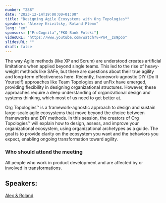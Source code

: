 ```yaml
---
number: "288"
date: "2023-12-14T19:00:00+01:00"
title: "Designing Agile Ecosystems with Org Topologies™"
speakers: "Alexey Krivitsky, Roland Flemm"
lang: "en"
sponsors: ["ProCognita","PKO Bank Polski"]
videoURL: "https://www.youtube.com/watch?v=Pn4__zs9poo"
slidesURL: ""
draft: false
---
```


The way Agile methods (like XP and Scrum) are understood creates artificial limitations when applied beyond single teams. This led to the rise of heavy-weight methods like SAFe, but there are questions about their true agility and long-term effectiveness here. Recently, framework-agnostic DIY (Do It Yourself) approaches like Team Topologies and unFix have emerged, providing flexibility in designing organizational structures. However, these approaches require a deep understanding of organizational design and systems thinking, which most of us need to get better at.
​

Org Topologies™ is a framework-agnostic approach to design and sustain large-scale agile ecosystems that move beyond the choice between frameworks and DIY methods. In this session, the creators of Org Topologies™ will explain how to design, assess, and improve your organizational ecosystem, using organizational archetypes as a guide. The goal is to provide clarity on the ecosystem you want and the behaviors you expect, enabling ongoing transformation toward agility.

### Who should attend the meeting

All people who work in product development and are affected by or involved in transformations.

## Speakers:

[Alex & Roland](https://www.orgtopologies.com/authors)
